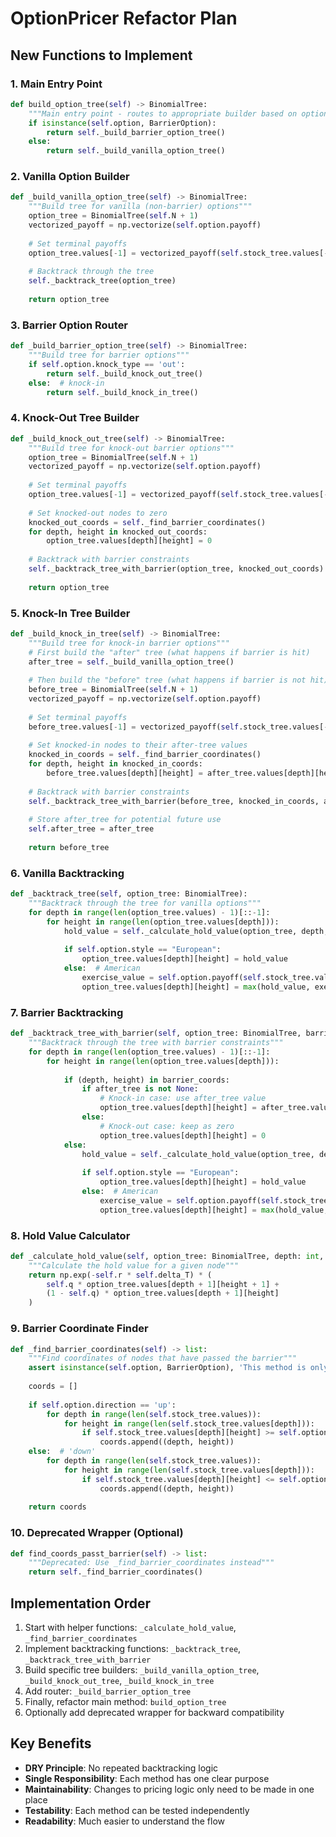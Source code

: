 # OptionPricer Refactor Plan

## New Functions to Implement

### 1. Main Entry Point
```python
def build_option_tree(self) -> BinomialTree:
    """Main entry point - routes to appropriate builder based on option type"""
    if isinstance(self.option, BarrierOption):
        return self._build_barrier_option_tree()
    else:
        return self._build_vanilla_option_tree()
```

### 2. Vanilla Option Builder
```python
def _build_vanilla_option_tree(self) -> BinomialTree:
    """Build tree for vanilla (non-barrier) options"""
    option_tree = BinomialTree(self.N + 1)
    vectorized_payoff = np.vectorize(self.option.payoff)
    
    # Set terminal payoffs
    option_tree.values[-1] = vectorized_payoff(self.stock_tree.values[-1])
    
    # Backtrack through the tree
    self._backtrack_tree(option_tree)
    
    return option_tree
```

### 3. Barrier Option Router
```python
def _build_barrier_option_tree(self) -> BinomialTree:
    """Build tree for barrier options"""
    if self.option.knock_type == 'out':
        return self._build_knock_out_tree()
    else:  # knock-in
        return self._build_knock_in_tree()
```

### 4. Knock-Out Tree Builder
```python
def _build_knock_out_tree(self) -> BinomialTree:
    """Build tree for knock-out barrier options"""
    option_tree = BinomialTree(self.N + 1)
    vectorized_payoff = np.vectorize(self.option.payoff)
    
    # Set terminal payoffs
    option_tree.values[-1] = vectorized_payoff(self.stock_tree.values[-1])
    
    # Set knocked-out nodes to zero
    knocked_out_coords = self._find_barrier_coordinates()
    for depth, height in knocked_out_coords:
        option_tree.values[depth][height] = 0
    
    # Backtrack with barrier constraints
    self._backtrack_tree_with_barrier(option_tree, knocked_out_coords)
    
    return option_tree
```

### 5. Knock-In Tree Builder
```python
def _build_knock_in_tree(self) -> BinomialTree:
    """Build tree for knock-in barrier options"""
    # First build the "after" tree (what happens if barrier is hit)
    after_tree = self._build_vanilla_option_tree()
    
    # Then build the "before" tree (what happens if barrier is not hit)
    before_tree = BinomialTree(self.N + 1)
    vectorized_payoff = np.vectorize(self.option.payoff)
    
    # Set terminal payoffs
    before_tree.values[-1] = vectorized_payoff(self.stock_tree.values[-1])
    
    # Set knocked-in nodes to their after-tree values
    knocked_in_coords = self._find_barrier_coordinates()
    for depth, height in knocked_in_coords:
        before_tree.values[depth][height] = after_tree.values[depth][height]
    
    # Backtrack with barrier constraints
    self._backtrack_tree_with_barrier(before_tree, knocked_in_coords, after_tree)
    
    # Store after_tree for potential future use
    self.after_tree = after_tree
    
    return before_tree
```

### 6. Vanilla Backtracking
```python
def _backtrack_tree(self, option_tree: BinomialTree):
    """Backtrack through the tree for vanilla options"""
    for depth in range(len(option_tree.values) - 1)[::-1]:
        for height in range(len(option_tree.values[depth])):
            hold_value = self._calculate_hold_value(option_tree, depth, height)
            
            if self.option.style == "European":
                option_tree.values[depth][height] = hold_value
            else:  # American
                exercise_value = self.option.payoff(self.stock_tree.values[depth][height])
                option_tree.values[depth][height] = max(hold_value, exercise_value)
```

### 7. Barrier Backtracking
```python
def _backtrack_tree_with_barrier(self, option_tree: BinomialTree, barrier_coords: list, after_tree: BinomialTree = None):
    """Backtrack through the tree with barrier constraints"""
    for depth in range(len(option_tree.values) - 1)[::-1]:
        for height in range(len(option_tree.values[depth])):
            
            if (depth, height) in barrier_coords:
                if after_tree is not None:
                    # Knock-in case: use after_tree value
                    option_tree.values[depth][height] = after_tree.values[depth][height]
                else:
                    # Knock-out case: keep as zero
                    option_tree.values[depth][height] = 0
            else:
                hold_value = self._calculate_hold_value(option_tree, depth, height)
                
                if self.option.style == "European":
                    option_tree.values[depth][height] = hold_value
                else:  # American
                    exercise_value = self.option.payoff(self.stock_tree.values[depth][height])
                    option_tree.values[depth][height] = max(hold_value, exercise_value)
```

### 8. Hold Value Calculator
```python
def _calculate_hold_value(self, option_tree: BinomialTree, depth: int, height: int) -> float:
    """Calculate the hold value for a given node"""
    return np.exp(-self.r * self.delta_T) * (
        self.q * option_tree.values[depth + 1][height + 1] + 
        (1 - self.q) * option_tree.values[depth + 1][height]
    )
```

### 9. Barrier Coordinate Finder
```python
def _find_barrier_coordinates(self) -> list:
    """Find coordinates of nodes that have passed the barrier"""
    assert isinstance(self.option, BarrierOption), 'This method is only for barrier options'
    
    coords = []
    
    if self.option.direction == 'up':
        for depth in range(len(self.stock_tree.values)):
            for height in range(len(self.stock_tree.values[depth])):
                if self.stock_tree.values[depth][height] >= self.option.barrier:
                    coords.append((depth, height))
    else:  # 'down'
        for depth in range(len(self.stock_tree.values)):
            for height in range(len(self.stock_tree.values[depth])):
                if self.stock_tree.values[depth][height] <= self.option.barrier:
                    coords.append((depth, height))
    
    return coords
```

### 10. Deprecated Wrapper (Optional)
```python
def find_coords_passt_barrier(self) -> list:
    """Deprecated: Use _find_barrier_coordinates instead"""
    return self._find_barrier_coordinates()
```

## Implementation Order

1. Start with helper functions: `_calculate_hold_value`, `_find_barrier_coordinates`
2. Implement backtracking functions: `_backtrack_tree`, `_backtrack_tree_with_barrier`
3. Build specific tree builders: `_build_vanilla_option_tree`, `_build_knock_out_tree`, `_build_knock_in_tree`
4. Add router: `_build_barrier_option_tree`
5. Finally, refactor main method: `build_option_tree`
6. Optionally add deprecated wrapper for backward compatibility

## Key Benefits

- **DRY Principle**: No repeated backtracking logic
- **Single Responsibility**: Each method has one clear purpose
- **Maintainability**: Changes to pricing logic only need to be made in one place
- **Testability**: Each method can be tested independently
- **Readability**: Much easier to understand the flow 